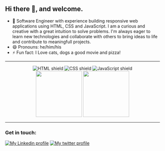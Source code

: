 ## Hi there 👋, and welcome.

- 🌱 Software Engineer with experience building responsive web applications using HTML, CSS and JavaScript. I am a curious and creative with a great intuition to     solve problems. I'm always eager to learn new technologies and collaborate with others to bring ideas to life and contribute to meaningfull projects.
- 😄 Pronouns: he/him/his
- ⚡ Fun fact: I Love cats, dogs a good movie and pizza!

---
<div align="center">
  <img src="https://img.shields.io/badge/HTML5-E34F26?style=for-the-badge&logo=html5&logoColor=white" alt="HTML shield">
  <img src="https://img.shields.io/badge/CSS3-1572B6?style=for-the-badge&logo=css3&logoColor=white" alt="CSS shield">
  <img src="https://img.shields.io/badge/JavaScript-F7DF1E?style=for-the-badge&logo=javascript&logoColor=black" alt="JavaScript shield">
</div>
<div align='center'>
  <img height="150rem" src="https://github-readme-stats-git-masterrstaa-rickstaa.vercel.app/api?username=ffernandocosta&&show_icons=true&theme=outrun&include_all_commits=true&count_private=true"/>
  <img height="150rem" src="https://github-readme-stats-git-masterrstaa-rickstaa.vercel.app/api/top-langs/?username=ffernandocosta&layout=compact&langs_count=16&theme=outrun"/>
</div>

---

### Get in touch:
<div>
  <a href="https://www.linkedin.com/in/ffernando-costa/?locale=en_US" target="_blank"><img src="https://img.shields.io/badge/-LinkedIn-%230077B5?style=for-the-badge&logo=linkedin&logoColor=white" alt="My Linkedin profile"></a>
  <a href="https://twitter.com/ffernandodev" target="_blank"><img src="https://img.shields.io/badge/Twitter-1DA1F2?style=for-the-badge&logo=twitter&logoColor=white" alt="My twitter profile"</a>
</div>
  
